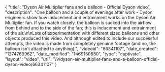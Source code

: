 {
    "title": "Dyson Air Multiplier fans and a balloon - Official Dyson video",
    "description": "One balloon and a couple of evenings after work - Dyson engineers show how inducement and entrainment works on the Dyson Air Multiplier fan. If you watch closely, the balloon is sucked into the airflow from behind and to the side of the fan; this is inducement and entrainment of the air.\n\nLots of experimentation with different sized balloons and other objects produced this video. And although edited to include our successful attempts, the video is made from completely genuine footage (and no, the balloon isn't attached to anything).",
    "videoid": "66341107",
    "date_created": "1274769962",
    "date_modified": "1469150680",
    "type": "captivate",
    "layout": "video",
    "url": "\/v\/dyson-air-multiplier-fans-and-a-balloon-official-dyson-video\/66341107"
}